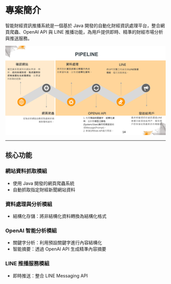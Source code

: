 # 專案簡介
智能財經資訊推播系統是一個基於 Java 開發的自動化財經資訊處理平台，整合網頁爬蟲、OpenAI API 與 LINE 推播功能，為用戶提供即時、精準的財經市場分析與推送服務。

![pipeline](/doc/aia_pipeline.png)

---

## 核心功能

### 網站資料抓取模組
- 使用 Java 開發的網頁爬蟲系統
- 自動抓取指定財經新聞網站資料

### 資料處理與分析模組
- 結構化存儲：將非結構化資料轉換為結構化格式

### OpenAI 智能分析模組
- 關鍵字分析：利用預設關鍵字進行內容結構化
- 智能摘要：透過 OpenAI API 生成精準內容摘要

### LINE 推播服務模組
- 即時推送：整合 LINE Messaging API
